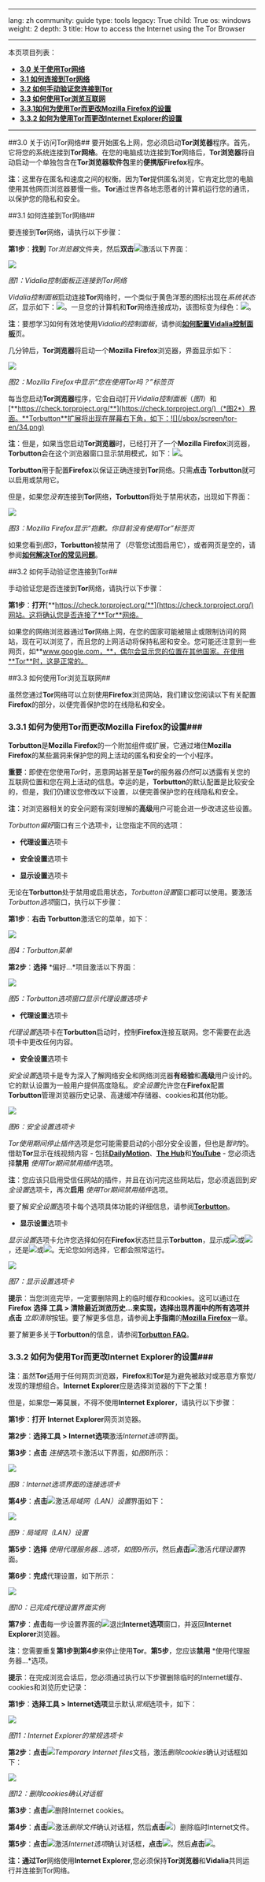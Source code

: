 

---

lang: zh
community: guide
type: tools
legacy: True
child: True
os: windows
weight: 2
depth: 3
title: How to access the Internet using the Tor Browser

---

本页项目列表：

- [**3.0 关于使用Tor网络**](#3.0)
- [**3.1 如何连接到Tor网络**](#3.1)
- [**3.2 如何手动验证您连接到Tor**](#3.2)
- [**3.3 如何使用Tor浏览互联网**](#3.0)
- [**3.3.1如何为使用Tor而更改Mozilla Firefox的设置**](#3.3.1)
- [**3.3.2 如何为使用Tor而更改Internet Explorer的设置**](#3.3.2)

-------

<a name="3.0"></a>
##3.0 关于访问Tor网络##
要开始匿名上网，您必须启动**Tor浏览器**程序。首先，它将您的系统连接到**Tor网络**。在您的电脑成功连接到**Tor**网络后，**Tor浏览器**将自动启动一个单独包含在**Tor浏览器软件包**里的**便携版Firefox**程序。 

**注**：这里存在匿名和速度之间的权衡。因为**Tor**提供匿名浏览，它肯定比您的电脑使用其他网页浏览器要慢一些。**Tor**通过世界各地志愿者的计算机运行您的通讯，以保护您的隐私和安全。

<a name="3.1"></a>
##3.1 如何连接到Tor网络##

要连接到**Tor**网络，请执行以下步骤：

**第1步**：**找到** *Tor浏览器*文件夹，然后**双击**![](/sbox/screen/tor-en/30.png)激活以下界面：

![](/sbox/screen/tor-zh/24.png)

*图1：Vidalia控制面板正连接到Tor网络*

*Vidalia控制面板*启动连接**Tor**网络时，一个类似于黄色洋葱的图标出现在*系统状态区*，显示如下：![](/sbox/screen/tor-en/31.png)。一旦您的计算机和**Tor**网络连接成功，该图标变为绿色：![](/sbox/screen/tor-en/32.png)。

**注**：要想学习如何有效地使用*Vidalia的控制面板*，请参阅[**如何配置Vidalia控制面板**](/zh/tor_vidaliaControlPanel)页。

几分钟后，**Tor浏览器**将启动一个**Mozilla Firefox**浏览器，界面显示如下：

![](/sbox/screen/tor-zh/33.png)

*图2：Mozilla Firefox中显示“您在使用Tor吗？”标签页*

每当您启动**Tor浏览器**程序，它会自动打开*Vidalia控制面板*（*图1*）和[**https://check.torproject.org/**](https://check.torproject.org/)（*图2*）界面。**Torbutton**扩展将出现在屏幕右下角，如下：![](/sbox/screen/tor-en/34.png)

**注**：但是，如果当您启动**Tor浏览器**时，已经打开了一个**Mozilla Firefox**浏览器，**Torbutton**会在这个浏览器窗口显示禁用模式，如下：![](/sbox/screen/tor-en/35.png)。

**Torbutton**用于配置**Firefox**以保证正确连接到**Tor**网络。只需**点击** **Torbutton**就可以启用或禁用它。

但是，如果您*没有*连接到**Tor**网络，**Torbutton**将处于禁用状态，出现如下界面：

![](/sbox/screen/tor-zh/36.png)

*图3：Mozilla Firefox显示“抱歉。你目前没有使用Tor”标签页*

如果您看到*图3*，**Torbutton**被禁用了（尽管您试图启用它），或者网页是空的，请参阅[**如何解决Tor的常见问题**](/zh/tor_troubleshooting)。

<a name="3.2"></a>


##3.2 如何手动验证您连接到Tor##

手动验证您是否连接到**Tor**网络，请执行以下步骤：

**第1步**：**打开**[**https://check.torproject.org/**](https://check.torproject.org/)网站。这将确认您是否连接了**Tor**网络。

如果您的网络浏览器通过**Tor**网络上网，在您的国家可能被阻止或限制访问的网站，现在可以浏览了，而且您的上网活动将保持私密和安全。您可能还注意到一些网页，如**www.google.com，**，偶尔会显示您的位置在其他国家。在使用**Tor**时，这是正常的。

<a name="3.3"></a>
##3.3 如何使用Tor浏览互联网##

虽然您通过**Tor**网络可以立刻使用**Firefox**浏览网站，我们建议您阅读以下有关配置**Firefox**的部分，以便完善保护您的在线隐私和安全。

<a name="3.3.1"></a>
### 3.3.1 如何为使用Tor而更改Mozilla Firefox的设置###

**Torbutton**是**Mozilla Firefox**的一个附加组件或扩展，它通过堵住**Mozilla Firefox**的某些漏洞来保护您的网上活动的匿名和安全的一个小程序。

**重要**：即使在您使用*Tor*时，恶意网站甚至是**Tor**的服务器*仍然*可以透露有关您的互联网位置和您在网上活动的信息。幸运的是，**Torbutton**的默认配置是比较安全的，但是，我们仍建议您修改以下设置，以便完善保护您的在线隐私和安全。

**注**：对浏览器相关的安全问题有深刻理解的**高级**用户可能会进一步改进这些设置。

*Torbutton偏好*窗口有三个选项卡，让您指定不同的选项：

- **代理设置**选项卡

- **安全设置**选项卡

- **显示设置**选项卡

无论在**Torbutton**处于禁用或启用状态，*Torbutton设置*窗口都可以使用。要激活*Torbutton选项*窗口，执行以下步骤：

**第1步**：**右击** **Torbutton**激活它的菜单，如下：

![](/sbox/screen/tor-zh/t4.png)

*图4：Torbutton菜单*

**第2步**：**选择** *偏好...*项目激活以下界面：

![](/sbox/screen/tor-zh/t5.png)

*图5：Torbutton选项窗口显示代理设置选项卡*

- **代理设置**选项卡

*代理设置*选项卡在**Torbutton**启动时，控制**Firefox**连接互联网。您不需要在此选项卡中更改任何内容。

- **安全设置**选项卡

*安全设置*选项卡是专为深入了解网络安全和网络浏览器**有经验**和**高级**用户设计的。它的默认设置为一般用户提供高度隐私。*安全设置*允许您在**Firefox**配置**Torbutton**管理浏览器历史记录、高速缓冲存储器、cookies和其他功能。

![](/sbox/screen/tor-zh/t6.png)

*图6：安全设置选项卡*

*Tor使用期间停止插件*选项是您可能需要启动的小部分安全设置，但也是*暂时*的。借助**Tor**显示在线视频内容 - 包括[**DailyMotion**](http://www.dailymotion.com/)、[**The Hub**](http://hub.witness.org/)和[**YouTube**](http://www.youtube.com) - 您必须选择**禁用** *使用Tor期间禁用插件*选项。

**注**：您应该只启用受信任网站的插件，并且在访问完这些网站后，您必须返回到*安全设置*选项卡，再次**启用** *使用Tor期间禁用插件*选项。

要了解*安全设置*选项卡每个选项具体功能的详细信息，请参阅[**Torbutton**](https://www.torproject.org/torbutton/)。

- **显示设置**选项卡

*显示设置*选项卡允许您选择如何在**Firefox**状态拦显示**Torbutton**，显示成![](/sbox/screen/tor-en/34.png)或![](/sbox/screen/tor-en/40.png)，还是![](/sbox/screen/tor-en/35.png)或![](/sbox/screen/tor-en/41.png)。无论您如何选择，它都会照常运行。

![](/sbox/screen/tor-zh/t7.png)

*图7：显示设置选项卡*

**提示**：当您浏览完毕，一定要删除网上的临时缓存和cookies。这可以通过在**Firefox** **选择 工具 > 清除最近浏览历史...**来实现，**选择**出现界面中的所有选项并**点击** *立即清除*按钮。要了解更多信息，请参阅**上手指南**的[**Mozilla Firefox**](/zh/firefox_privacy_and_security)一章。

要了解更多关于**Torbutton**的信息，请参阅[**Torbutton FAQ**](https://www.torproject.org/torbutton/torbutton-faq.html.en)。

<a name="3.3.2"></a>

### 3.3.2 如何为使用Tor而更改Internet Explorer的设置###

**注**：虽然**Tor**适用于任何网页浏览器，**Firefox**和**Tor**是为避免被敌对或恶意方察觉/发现的理想组合。**Internet Explorer**应是选择浏览器的下下之策！

但是，如果您一筹莫展，不得不使用**Internet Explorer**，请执行以下步骤：

**第1步**：**打开** **Internet Explorer**网页浏览器。

**第2步**：**选择工具 > Internet选项**激活*Internet选项*界面。

**第3步**：**点击** *连接*选项卡激活以下界面，如*图8*所示：

![](/sbox/screen/tor-en/43.png)

*图8：Internet选项界面的连接选项卡*

**第4步**：**点击**![](/sbox/screen/tor-en/44.png)激活*局域网（LAN）设置*界面如下：

![](/sbox/screen/tor-en/45.png)

*图9：局域网（LAN）设置*

**第5步**：**选择** *使用代理服务器...*选项，如*图9所示*，然后**点击**![](/sbox/screen/tor-en/46.png)激活*代理设置*界面。

**第6步**：**完成**代理设置，如下所示：

![](/sbox/screen/tor-en/47.png)

*图10：已完成代理设置界面实例*

**第7步**：**点击**每一步设置界面的![](/sbox/screen/tor-en/07.png)退出**Internet选项**窗口，并返回**Internet Explorer**浏览器。

**注**：您需要重复**第1步到第4步**来停止使用**Tor**。**第5步**，您应该**禁用** *使用代理服务器...*选项。

**提示**：在完成浏览会话后，您必须通过执行以下步骤删除临时的Internet缓存、cookies和浏览历史记录：

**第1步**：**选择工具 > Internet选项**显示默认*常规*选项卡，如下：

![](/sbox/screen/tor-en/48.png)

*图11：Internet Explorer的常规选项卡*

**第2步**：**点击**![](/sbox/screen/tor-en/49.png)*Temporary Internet files*文档，激活*删除cookies*确认对话框如下：

![](/sbox/screen/tor-en/50.png)

*图12：删除cookies确认对话框*

**第3步**：**点击**![](/sbox/screen/tor-en/07.png)删除Internet cookies。

**第4步**：**点击**![](/sbox/screen/tor-en/51.png)激活*删除文件*确认对话框，然后**点击**![](/sbox/screen/tor-en/53.png)）删除临时Internet文件。

**第5步**：**点击**![](/sbox/screen/tor-en/52.png)激活*Internet选项*确认对话框，**点击**![](/sbox/screen/tor-en/53.png)，然后**点击**![](/sbox/screen/tor-en/07.png)。

**注：**通过**Tor**网络使用**Internet Explorer**,您必须保持**Tor浏览器**和**Vidalia**共同运行并连接到Tor网络。


